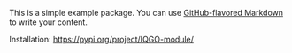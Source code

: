 This is a simple example package. You can use
[GitHub-flavored Markdown](https://guides.github.com/features/mastering-markdown/)
to write your content.

Installation: https://pypi.org/project/IQGO-module/
